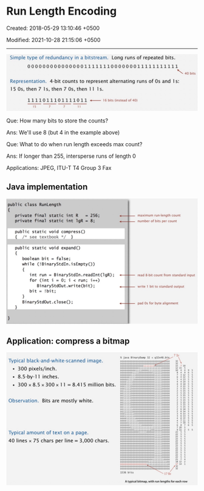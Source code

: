 # Run Length Encoding

Created: 2018-05-29 13:10:46 +0500

Modified: 2021-10-28 21:15:06 +0500

---

![image](media/Run-Length-Encoding-image1.jpeg)

Que: How many bits to store the counts?

Ans: We'll use 8 (but 4 in the example above)

Que: What to do when run length exceeds max count?

Ans: If longer than 255, intersperse runs of length 0

Applications: JPEG, ITU-T T4 Group 3 Fax

## Java implementation

![image](media/Run-Length-Encoding-image2.jpeg)

## Application: compress a bitmap

![image](media/Run-Length-Encoding-image3.jpeg)
